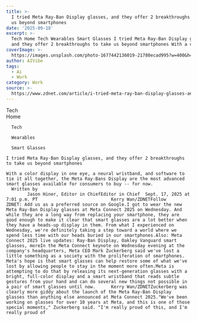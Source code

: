 ```yaml
---
title: >-
  I tried Meta Ray-Ban Display glasses, and they offer 2 breakthroughs to take
  us beyond smartphones
date: '2025-09-18'
excerpt: >-
  Tech Home Tech Wearables Smart Glasses I tried Meta Ray-Ban Display glasses,
  and they offer 2 breakthroughs to take us beyond smartphones With a color...
coverImage: >-
  https://images.unsplash.com/photo-1677442136019-21780ecad995?w=400&h=200&fit=crop&auto=format
author: AIVibe
tags:
  - Ai
  - Work
category: Work
source: >-
  https://www.zdnet.com/article/i-tried-meta-ray-ban-display-glasses-and-they-offer-2-breakthroughs-to-take-us-beyond-smartphones/
---
```

Tech      
      Home
    
      Tech
    
      Wearables
    
      Smart Glasses
       
    I tried Meta Ray-Ban Display glasses, and they offer 2 breakthroughs to take us beyond smartphones
     
    With a color display in one eye, a neural wristband, and software to tie it all together, the Meta Ray-Bans Display are the most advanced smart glasses available for consumers to buy -- for now.
      Written by 
            Jason Hiner, Editor in ChiefEditor in Chief  Sept. 17, 2025 at 7:01 p.m. PT                            Kerry Wan/ZDNETFollow ZDNET: Add us as a preferred source on Google.I got to wear the new Meta Ray-Ban Display glasses at Meta Connect 2025 on Wednesday. And while they are a long way from replacing your smartphone, they are good enough to make it clear that smart glasses are a lot better when they have a heads-up display in them. From what I experienced on Wednesday, we're definitely taking a step toward a world where we spend less time with our heads buried in our smartphones.Also: Meta Connect 2025 live updates: Ray-Ban Display, Oakley Vanguard smart glasses, moreIn the Meta Connect keynote on Wednesday evening at the company's headquarters, Meta CEO Mark Zuckerberg said we've lost a little something as a society with the proliferation of smartphones. Meta's hope is that smart glasses can help restore some of what we've lost by allowing people to stay in the moment more often.Meta is attempting to do that by releasing its next-generation glasses with a bright, full-color display and a smart wristband that reads subtle gestures from your hand and can do several new things not possible in a pair of smart glasses until now.      Kerry Wan/ZDNETZuckerberg was clearly more giddy about the launch of the Meta Ray-Ban Display glasses than anything else announced at Meta Connect 2025."We've been working on glasses for over 10 years at Meta, and this is one of those special moments," Zuckerberg said. "I'm really proud of this, and I'm really proud of
